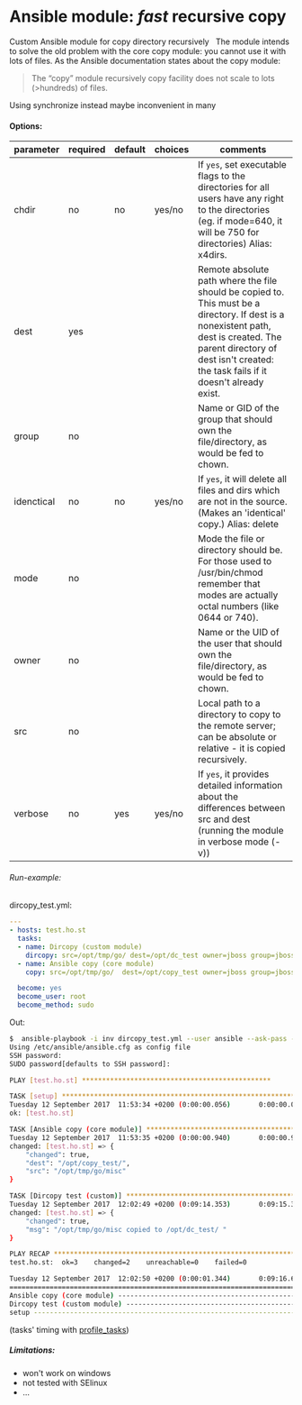 # Ansible module:  _fast_ recursive copy

Custom Ansible module for copy directory recursively
&nbsp;
The module intends to solve the old problem with the core copy module: you cannot use it with lots of files. As the Ansible documentation states about the copy module:
> The “copy” module recursively copy facility does not scale to lots (>hundreds) of files.

Using synchronize instead maybe inconvenient in many
#### Options:

parameter |	required | default | choices | comments
---|---|---|---|---
chdir | no | no | yes/no | If `yes`,  set executable flags to the directories for all users have any right to the directories (eg. if mode=640, it will be 750 for directories) Alias: x4dirs.
dest | yes | | |Remote absolute path where the file should be copied to. This must be a directory. If dest is a nonexistent path, dest is created. The parent directory of dest isn't created: the task fails if it doesn't already exist.
group |	no | | | Name or GID of the group that should own the file/directory, as would be fed to chown.
idenctical | no | no | yes/no | If `yes`, it will delete all files and dirs which are not in the source. (Makes an 'identical' copy.) Alias: delete
mode | no | | | Mode the file or directory should be. For those used to /usr/bin/chmod remember that modes are actually octal numbers (like 0644 or 740).
owner |	no | | | Name or the UID of the user that should own the file/directory, as would be fed to chown.
src | no | | | Local path to a directory to copy to the remote server; can be absolute or relative - it is copied recursively.
verbose | no | yes | yes/no | If `yes`, it provides detailed information about the differences between src and dest (running the module in verbose mode (-v))
###### Run-example:
dircopy_test.yml:
```yaml
---
- hosts: test.ho.st
  tasks:
  - name: Dircopy (custom module)
    dircopy: src=/opt/tmp/go/ dest=/opt/dc_test owner=jboss group=jboss mode=0640 delete=yes verbose=true
  - name: Ansible copy (core module)
    copy: src=/opt/tmp/go/  dest=/opt/copy_test owner=jboss group=jboss mode=0640

  become: yes
  become_user: root
  become_method: sudo
```
Out:
```bash
$  ansible-playbook -i inv dircopy_test.yml --user ansible --ask-pass --ask-sudo-pass -v
Using /etc/ansible/ansible.cfg as config file
SSH password:
SUDO password[defaults to SSH password]:

PLAY [test.ho.st] ***********************************************

TASK [setup] *******************************************************************
Tuesday 12 September 2017  11:53:34 +0200 (0:00:00.056)       0:00:00.056 *****
ok: [test.ho.st]

TASK [Ansible copy (core module)] **********************************************
Tuesday 12 September 2017  11:53:35 +0200 (0:00:00.940)       0:00:00.996 *****
changed: [test.ho.st] => {
    "changed": true,
    "dest": "/opt/copy_test/",
    "src": "/opt/tmp/go/misc"
}

TASK [Dircopy test (custom)] ***************************************************
Tuesday 12 September 2017  12:02:49 +0200 (0:09:14.353)       0:09:15.349 *****
changed: [test.ho.st] => {
    "changed": true,
    "msg": "/opt/tmp/go/misc copied to /opt/dc_test/ "
}

PLAY RECAP *********************************************************************
test.ho.st:  ok=3    changed=2    unreachable=0    failed=0

Tuesday 12 September 2017  12:02:50 +0200 (0:00:01.344)       0:09:16.694 *****
===============================================================================
Ansible copy (core module) -------------------------------------------- 554.35s
Dircopy test (custom module) -------------------------------------------- 1.34s
setup ------------------------------------------------------------------- 0.94s
```
(tasks' timing with [profile_tasks](https://github.com/jlafon/ansible-profile/blob/master/callback_plugins/profile_tasks.py))
##### Limitations:
- won't work on windows
- not tested with SElinux
- ...

